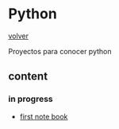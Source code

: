 # Python

[volver](../README.md)

Proyectos para conocer python

## content

### in progress

- [first note book](./first-note-book/readme.md)

